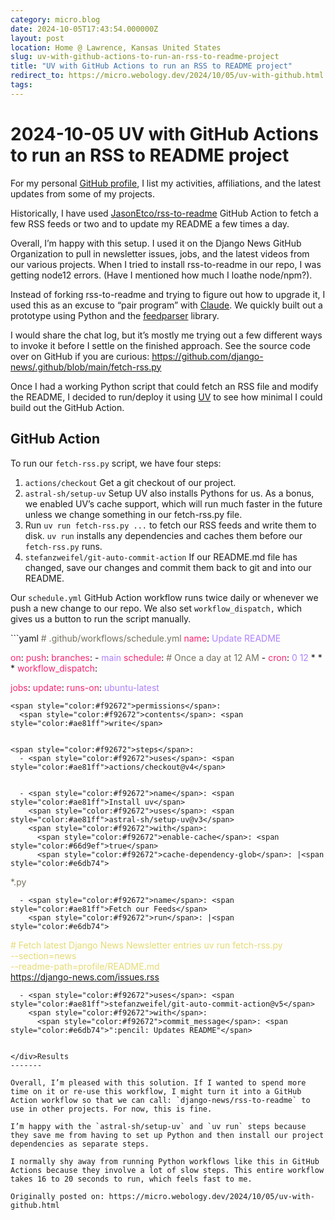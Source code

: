 ```yaml
---
category: micro.blog
date: 2024-10-05T17:43:54.000000Z
layout: post
location: Home @ Lawrence, Kansas United States
slug: uv-with-github-actions-to-run-an-rss-to-readme-project
title: "UV with GitHub Actions to run an RSS to README project"
redirect_to: https://micro.webology.dev/2024/10/05/uv-with-github.html
tags:
---
```


2024-10-05 UV with GitHub Actions to run an RSS to README project
=================================================================

For my personal [GitHub profile](https://github.com/jefftriplett/jefftriplett), I list my activities, affiliations, and the latest updates from some of my projects.

Historically, I have used [JasonEtco/rss-to-readme](https://github.com/JasonEtco/rss-to-readme) GitHub Action to fetch a few RSS feeds or two and to update my README a few times a day.

Overall, I’m happy with this setup. I used it on the Django News GitHub Organization to pull in newsletter issues, jobs, and the latest videos from our various projects. When I tried to install rss-to-readme in our repo, I was getting node12 errors. (Have I mentioned how much I loathe node/npm?).

Instead of forking rss-to-readme and trying to figure out how to upgrade it, I used this as an excuse to “pair program” with [Claude](https://claude.ai). We quickly built out a prototype using Python and the [feedparser](https://github.com/kurtmckee/feedparser) library.

I would share the chat log, but it’s mostly me trying out a few different ways to invoke it before I settle on the finished approach. See the source code over on GitHub if you are curious: <https://github.com/django-news/.github/blob/main/fetch-rss.py>

Once I had a working Python script that could fetch an RSS file and modify the README, I decided to run/deploy it using [UV](https://github.com/astral-sh/uv) to see how minimal I could build out the GitHub Action.

GitHub Action
-------------

To run our `fetch-rss.py` script, we have four steps:

1. `actions/checkout` Get a git checkout of our project.
2. `astral-sh/setup-uv` Setup UV also installs Pythons for us. As a bonus, we enabled UV’s cache support, which will run much faster in the future unless we change something in our fetch-rss.py file.
3. Run `uv run fetch-rss.py ...` to fetch our RSS feeds and write them to disk. `uv run` installs any dependencies and caches them before our `fetch-rss.py` runs.
4. `stefanzweifel/git-auto-commit-action` If our README.md file has changed, save our changes and commit them back to git and into our README.

Our `schedule.yml` GitHub Action workflow runs twice daily or whenever we push a new change to our repo. We also set `workflow_dispatch,` which gives us a button to run the script manually.

<div class="highlight">```yaml
<span style="color:#75715e"># .github/workflows/schedule.yml</span>
<span style="color:#f92672">name</span>: <span style="color:#ae81ff">Update README</span>


<span style="color:#f92672">on</span>:
  <span style="color:#f92672">push</span>:
    <span style="color:#f92672">branches</span>:
      - <span style="color:#ae81ff">main</span>
  <span style="color:#f92672">schedule</span>:
    <span style="color:#75715e"># Once a day at 12 AM</span>
    - <span style="color:#f92672">cron</span>: <span style="color:#ae81ff">0</span> <span style="color:#ae81ff">12</span> * * *
  <span style="color:#f92672">workflow_dispatch</span>:


<span style="color:#f92672">jobs</span>:
  <span style="color:#f92672">update</span>:
    <span style="color:#f92672">runs-on</span>: <span style="color:#ae81ff">ubuntu-latest</span>


    <span style="color:#f92672">permissions</span>:
      <span style="color:#f92672">contents</span>: <span style="color:#ae81ff">write</span>


    <span style="color:#f92672">steps</span>:
      - <span style="color:#f92672">uses</span>: <span style="color:#ae81ff">actions/checkout@v4</span>


      - <span style="color:#f92672">name</span>: <span style="color:#ae81ff">Install uv</span>
        <span style="color:#f92672">uses</span>: <span style="color:#ae81ff">astral-sh/setup-uv@v3</span>
        <span style="color:#f92672">with</span>:
          <span style="color:#f92672">enable-cache</span>: <span style="color:#66d9ef">true</span>
          <span style="color:#f92672">cache-dependency-glob</span>: |<span style="color:#e6db74">
</span><span style="color:#e6db74">            </span>            <span style="color:#75715e">*.py</span>


      - <span style="color:#f92672">name</span>: <span style="color:#ae81ff">Fetch our Feeds</span>
        <span style="color:#f92672">run</span>: |<span style="color:#e6db74">
</span><span style="color:#e6db74">          # Fetch latest Django News Newsletter entries
</span><span style="color:#e6db74">          uv run fetch-rss.py \
</span><span style="color:#e6db74">              --section=news \
</span><span style="color:#e6db74">              --readme-path=profile/README.md \
</span><span style="color:#e6db74">              https://django-news.com/issues.rss</span>  


      - <span style="color:#f92672">uses</span>: <span style="color:#ae81ff">stefanzweifel/git-auto-commit-action@v5</span>
        <span style="color:#f92672">with</span>:
          <span style="color:#f92672">commit_message</span>: <span style="color:#e6db74">":pencil: Updates README"</span>

```

</div>Results
-------

Overall, I’m pleased with this solution. If I wanted to spend more time on it or re-use this workflow, I might turn it into a GitHub Action workflow so that we can call: `django-news/rss-to-readme` to use in other projects. For now, this is fine.

I’m happy with the `astral-sh/setup-uv` and `uv run` steps because they save me from having to set up Python and then install our project dependencies as separate steps.

I normally shy away from running Python workflows like this in GitHub Actions because they involve a lot of slow steps. This entire workflow takes 16 to 20 seconds to run, which feels fast to me.

Originally posted on: https://micro.webology.dev/2024/10/05/uv-with-github.html
